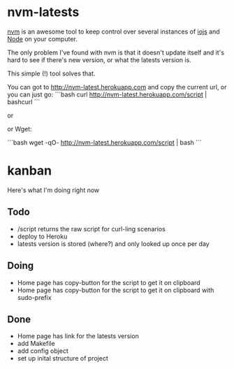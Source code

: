 # nvm-latests
[nvm](https://github.com/creationix/nvm) is an awesome tool to keep control over several instances of [iojs](http://iojs.org) and [Node](http://nodejs.org) on your computer.

The only problem I've found with nvm is that it doesn't update itself and it's hard to see if there's new version, or what the latests version is.

This simple (!) tool solves that.

You can got to http://nvm-latest.herokuapp.com and copy the current url, or you can just go:
´´´bash
	curl http://nvm-latest.herokuapp.com/script | bashcurl
´´´

or

or Wget:

´´´bash
wget -qO- http://nvm-latest.herokuapp.com/script | bash
´´´

# kanban
Here's what I'm doing right now

## Todo
- /script returns the raw script for curl-ling scenarios
- deploy to Heroku
- latests version is stored (where?) and only looked up once per day

## Doing
- Home page has copy-button for the script to get it on clipboard
- Home page has copy-button for the script to get it on clipboard with sudo-prefix

## Done
- Home page has link for the latests version
- add Makefile
- add config object
- set up inital structure of project
